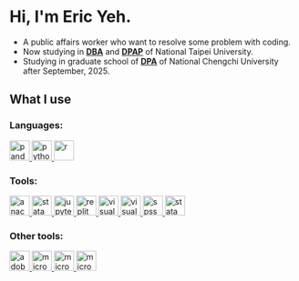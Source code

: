 # Hi, I'm Eric Yeh.

- A public affairs worker who want to resolve some problem with coding.
- Now studying in [**DBA**](https://www.dba.ntpu.edu.tw/) and [**DPAP**](https://pa.ntpu.edu.tw/zh-tw) of National Taipei University.
- Studying in graduate school of [**DPA**](https://pa.nccu.edu.tw/) of National Chengchi University after September, 2025.

## What I use
### Languages:
<a href="https://pandas.pydata.org/" target="_blank">
  <img src="https://cdn.jsdelivr.net/gh/devicons/devicon@latest/icons/pandas/pandas-original.svg" alt="pandas" width="35" height="35" />
</a>
<a href="https://www.python.org" target="_blank">
  <img src="https://cdn.jsdelivr.net/gh/devicons/devicon@latest/icons/python/python-original.svg" alt="python" width="35" height="35" />
</a>
<a href="https://www.r-project.org/" target="_blank">
  <img src="https://cdn.jsdelivr.net/gh/devicons/devicon@latest/icons/r/r-original.svg" alt="r" width="35" height="35" />
</a>

### Tools:
<a href="https://www.anaconda.com/" target="_blank">
  <img src="https://cdn.jsdelivr.net/gh/devicons/devicon@latest/icons/anaconda/anaconda-original.svg" alt="anaconda" width="35" height="35" />
</a>
<a href="https://www.github.com" target="_blank">
  <img src="https://cdn.jsdelivr.net/gh/devicons/devicon@latest/icons/github/github-original.svg" alt="stata" width="35" height="35" />
</a>
<a href="https://jupyter.org/" target="_blank">
  <img src="https://cdn.jsdelivr.net/gh/devicons/devicon@latest/icons/jupyter/jupyter-original-wordmark.svg" alt="jupyter" width="35" height="35" />
</a>
<a href="https://repl.it" target="_blank">
  <img src="https://cdn.jsdelivr.net/gh/devicons/devicon@latest/icons/replit/replit-original.svg" alt="replit" width="35" height="35" />
</a>
<a href="https://visualstudio.microsoft.com/zh-hant/" target="_blank">
  <img src="https://cdn.jsdelivr.net/gh/devicons/devicon@latest/icons/visualstudio/visualstudio-original.svg" alt="visual studio" width="35" height="35" />
</a>
<a href="https://code.visualstudio.com/" target="_blank">
  <img src="https://cdn.jsdelivr.net/gh/devicons/devicon@latest/icons/vscode/vscode-original.svg" alt="visual studio code" width="35" height="35" />
</a>
<a href="https://www.ibm.com/products/spss-statistics/" target="_blank">
  <img src="https://cdn.jsdelivr.net/gh/devicons/devicon@latest/icons/spss/spss-original.svg" alt="spss" width="35" height="35" />
</a>
<a href="https://www.stata.com/" target="_blank">
  <img src="https://cdn.jsdelivr.net/gh/devicons/devicon@latest/icons/stata/stata-original-wordmark.svg" alt="stata" width="35" height="35" />
</a>

### Other tools:
<a href="https://www.adobe.com/tw/products/illustrator.html" target="_blank">
  <img src="https://cdn.jsdelivr.net/gh/devicons/devicon@latest/icons/illustrator/illustrator-plain.svg" alt="adobe illustrator" width="35" height="35" />
</a>
<a href="https://www.microsoft.com/zh-tw/microsoft-365/excel" target="_blank">
  <img src="https://upload.wikimedia.org/wikipedia/commons/thumb/3/34/Microsoft_Office_Excel_%282019%E2%80%93present%29.svg/640px-Microsoft_Office_Excel_%282019%E2%80%93present%29.svg.png" alt="microsoft excel" width="35" height="35" />
</a>
<a href="https://www.microsoft.com/zh-tw/microsoft-365/powerpoint" target="_blank">
  <img src="https://upload.wikimedia.org/wikipedia/commons/thumb/0/0d/Microsoft_Office_PowerPoint_%282019%E2%80%93present%29.svg/1024px-Microsoft_Office_PowerPoint_%282019%E2%80%93present%29.svg.png" alt="microsoft powerpoint" width="35" height="35" />
</a>
<a href="https://www.microsoft.com/zh-tw/microsoft-365/word" target="_blank">
  <img src="https://upload.wikimedia.org/wikipedia/commons/thumb/f/fd/Microsoft_Office_Word_%282019%E2%80%93present%29.svg/1024px-Microsoft_Office_Word_%282019%E2%80%93present%29.svg.png" alt="microsoft word" width="35" height="35" />
</a>
<!--From: https://devicon.dev/-->
